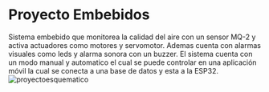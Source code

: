 # Proyecto Embebidos
Sistema embebido que monitorea la calidad del aire con un sensor MQ-2 y activa actuadores como motores y servomotor. Ademas cuenta con alarmas visuales como leds y alarma sonora con un buzzer. El sistema cuenta con un modo manual y automatico el cual se puede controlar en una aplicación móvil la cual se conecta a una base de datos y esta a la ESP32.
![proyectoesquematico](https://github.com/mscedeno/proyectoEmbebidos/assets/77360593/b3f8f847-a275-4790-8151-c1783426980f)


